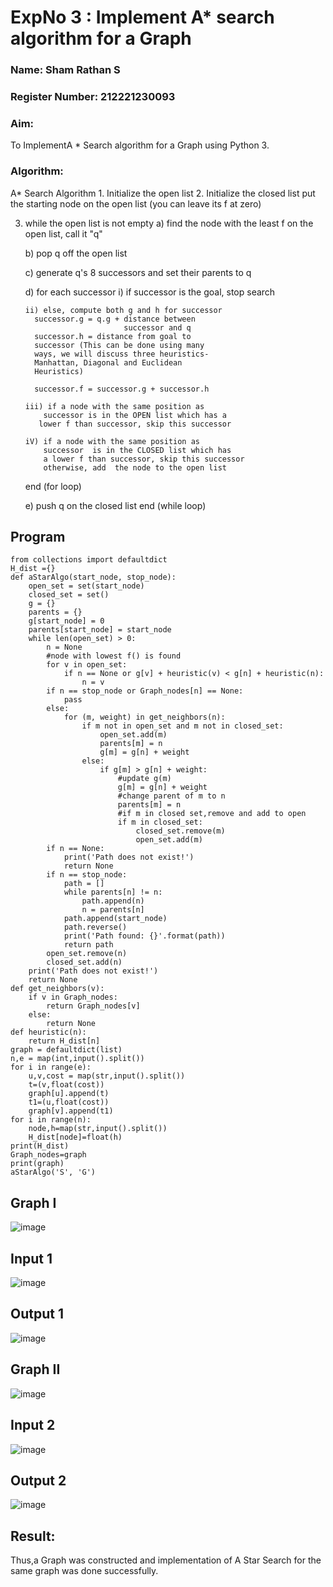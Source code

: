 <h1>ExpNo 3 : Implement A* search algorithm for a Graph</h1> 
<h3>Name: Sham Rathan S</h3>
<h3>Register Number: 212221230093</h3>
<H3>Aim:</H3>
<p>To ImplementA * Search algorithm for a Graph using Python 3.</p>
<H3>Algorithm:</H3>
A* Search Algorithm
1.  Initialize the open list
2.  Initialize the closed list
    put the starting node on the open 
    list (you can leave its f at zero)

3.  while the open list is not empty
    a) find the node with the least f on 
       the open list, call it "q"

    b) pop q off the open list
  
    c) generate q's 8 successors and set their 
       parents to q
   
    d) for each successor
        i) if successor is the goal, stop search
        
        ii) else, compute both g and h for successor
          successor.g = q.g + distance between 
                              successor and q
          successor.h = distance from goal to 
          successor (This can be done using many 
          ways, we will discuss three heuristics- 
          Manhattan, Diagonal and Euclidean 
          Heuristics)
          
          successor.f = successor.g + successor.h

        iii) if a node with the same position as 
            successor is in the OPEN list which has a 
           lower f than successor, skip this successor

        iV) if a node with the same position as 
            successor  is in the CLOSED list which has
            a lower f than successor, skip this successor
            otherwise, add  the node to the open list
     end (for loop)
  
    e) push q on the closed list
    end (while loop)
    
<h2>Program</h2>

```
from collections import defaultdict
H_dist ={}
def aStarAlgo(start_node, stop_node):
    open_set = set(start_node)
    closed_set = set()
    g = {}              
    parents = {}         
    g[start_node] = 0
    parents[start_node] = start_node
    while len(open_set) > 0:
        n = None
        #node with lowest f() is found
        for v in open_set:
            if n == None or g[v] + heuristic(v) < g[n] + heuristic(n):
                n = v
        if n == stop_node or Graph_nodes[n] == None:
            pass
        else:
            for (m, weight) in get_neighbors(n):
                if m not in open_set and m not in closed_set:
                    open_set.add(m)
                    parents[m] = n
                    g[m] = g[n] + weight
                else:
                    if g[m] > g[n] + weight:
                        #update g(m)
                        g[m] = g[n] + weight
                        #change parent of m to n
                        parents[m] = n
                        #if m in closed set,remove and add to open
                        if m in closed_set:
                            closed_set.remove(m)
                            open_set.add(m)
        if n == None:
            print('Path does not exist!')
            return None
        if n == stop_node:
            path = []
            while parents[n] != n:
                path.append(n)
                n = parents[n]
            path.append(start_node)
            path.reverse()
            print('Path found: {}'.format(path))
            return path
        open_set.remove(n)
        closed_set.add(n)
    print('Path does not exist!')
    return None
def get_neighbors(v):
    if v in Graph_nodes:
        return Graph_nodes[v]
    else:
        return None
def heuristic(n):
    return H_dist[n]
graph = defaultdict(list)
n,e = map(int,input().split())
for i in range(e):
    u,v,cost = map(str,input().split())
    t=(v,float(cost))
    graph[u].append(t)
    t1=(u,float(cost))
    graph[v].append(t1)
for i in range(n):
    node,h=map(str,input().split())
    H_dist[node]=float(h)
print(H_dist)
Graph_nodes=graph
print(graph)
aStarAlgo('S', 'G')

```
<h2> Graph I</h2>


![image](https://github.com/SaiDarshan2003/19AI405FUNDAMENTALSOFARTIFICIALINTELLIGENCE/assets/94692595/230b39db-f351-4abe-a4ad-cc1be52b3d09)


<h2>Input 1</h2>

![image](https://github.com/SaiDarshan2003/19AI405FUNDAMENTALSOFARTIFICIALINTELLIGENCE/assets/94692595/75add39b-e468-4acd-85c8-c8ac1db466ee)



<h2>Output 1</h2>

![image](https://github.com/SaiDarshan2003/19AI405FUNDAMENTALSOFARTIFICIALINTELLIGENCE/assets/94692595/ef4d5017-34d6-4c94-b59d-ea74c79b8250)


<h2>Graph II</h2>

![image](https://github.com/SaiDarshan2003/19AI405FUNDAMENTALSOFARTIFICIALINTELLIGENCE/assets/94692595/844d075c-1863-4018-b342-01c1135eb844)


<h2>Input 2</h2>

![image](https://github.com/SaiDarshan2003/19AI405FUNDAMENTALSOFARTIFICIALINTELLIGENCE/assets/94692595/a53e2ddb-ee13-4f58-9853-9c217f6e5402)


<h2>Output 2 </h2>

![image](https://github.com/SaiDarshan2003/19AI405FUNDAMENTALSOFARTIFICIALINTELLIGENCE/assets/94692595/7fc3cbdc-ed1c-459a-8195-6b3cb055b89a)


<h2>Result:</h2>
Thus,a Graph was constructed and implementation of A Star Search for the same graph was done successfully.

